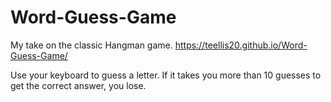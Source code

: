 # Word-Guess-Game

My take on the classic Hangman game.  https://teellis20.github.io/Word-Guess-Game/

Use your keyboard to guess a letter. If it takes you more than 10 guesses to get the correct answer, you lose. 
